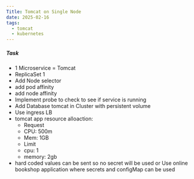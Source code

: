 ```yaml
---
Title: Tomcat on Single Node
date: 2025-02-16
tags:
  - tomcat
  - kubernetes
---
```

##### Task 
- 1 Microservice = Tomcat 
- ReplicaSet 1
- Add Node selector
- add pod affinity
- add node affinity
- Implement probe to check to see if service is running
- Add Database tomcat in Cluster with persistent volume
- Use ingress LB
- tomcat app resource alloaction:
   - Request
   -    CPU: 500m
   -    Mem: 1GB
   - Limit
   -    cpu: 1
   -    memory: 2gb
- hard coded values can be sent so no secret will be used
or
Use online bookshop application where secrets and configMap can be used

